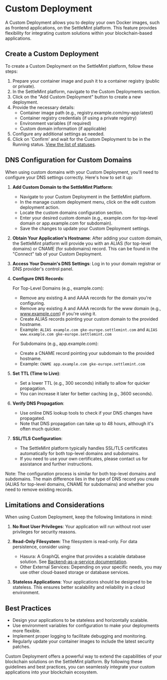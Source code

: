# Custom Deployment

A Custom Deployment allows you to deploy your own Docker images, such as frontend applications, on the SettleMint platform. This feature provides flexibility for integrating custom solutions within your blockchain-based applications.

## Create a Custom Deployment

To create a Custom Deployment on the SettleMint platform, follow these steps:

1. Prepare your container image and push it to a container registry (public or private).
2. In the SettleMint platform, navigate to the Custom Deployments section.
3. Click on the "Add Custom Deployment" button to create a new deployment.
4. Provide the necessary details:
   - Container image path (e.g., registry.example.com/my-app:latest)
   - Container registry credentials (if using a private registry)
   - Environment variables (if required)
   - Custom domain information (if applicable)
5. Configure any additional settings as needed.
6. Click on 'Confirm' and wait for the Custom Deployment to be in the Running status. [View the list of statuses](../reference/14_statuses.md).

## DNS Configuration for Custom Domains

When using custom domains with your Custom Deployment, you'll need to configure your DNS settings correctly. Here's how to set it up:

1. **Add Custom Domain to the SettleMint Platform**:
   - Navigate to your Custom Deployment in the SettleMint platform.
   - In the manage custom deployment menu, click on the edit custom deployment action.
   - Locate the custom domains configuration section.
   - Enter your desired custom domain (e.g., example.com for top-level domain or app.example.com for subdomain).
   - Save the changes to update your Custom Deployment settings.

2. **Obtain Your Application's Hostname**: After adding your custom domain, the SettleMint platform will provide you with an ALIAS (for top-level domains) or CNAME (for subdomains) record. This can be found in the "Connect" tab of your Custom Deployment.

3. **Access Your Domain's DNS Settings**: Log in to your domain registrar or DNS provider's control panel.

4. **Configure DNS Records**:

   For Top-Level Domains (e.g., example.com):
   - Remove any existing A and AAAA records for the domain you're configuring.
   - Remove any existing A and AAAA records for the www domain (e.g., www.example.com) if you're using it.
   - Create ALIAS records pointing your custom domain to the provided hostname.
   - Example: `ALIAS example.com gke-europe.settlemint.com` and `ALIAS www.example.com gke-europe.settlemint.com`

   For Subdomains (e.g., app.example.com):
   - Create a CNAME record pointing your subdomain to the provided hostname.
   - Example: `CNAME app.example.com gke-europe.settlemint.com`

5. **Set TTL (Time to Live)**:
   - Set a lower TTL (e.g., 300 seconds) initially to allow for quicker propagation.
   - You can increase it later for better caching (e.g., 3600 seconds).

6. **Verify DNS Propagation**:
   - Use online DNS lookup tools to check if your DNS changes have propagated.
   - Note that DNS propagation can take up to 48 hours, although it's often much quicker.

7. **SSL/TLS Configuration**:
   - The SettleMint platform typically handles SSL/TLS certificates automatically for both top-level domains and subdomains.
   - If you need to use your own certificates, please contact us for assistance and further instructions.

Note: The configuration process is similar for both top-level domains and subdomains. The main difference lies in the type of DNS record you create (ALIAS for top-level domains, CNAME for subdomains) and whether you need to remove existing records.

## Limitations and Considerations

When using Custom Deployment, keep the following limitations in mind:

1. **No Root User Privileges**: Your application will run without root user privileges for security reasons.

2. **Read-Only Filesystem**: The filesystem is read-only. For data persistence, consider using:
   - Hasura: A GraphQL engine that provides a scalable database solution. See [Backend-as-a-service
 documentation](../backend-as-a-service).
   - Other External Services: Depending on your specific needs, you may use other cloud-based storage or database services.

3. **Stateless Applications**: Your applications should be designed to be stateless. This ensures better scalability and reliability in a cloud environment.

## Best Practices

- Design your applications to be stateless and horizontally scalable.
- Use environment variables for configuration to make your deployments more flexible.
- Implement proper logging to facilitate debugging and monitoring.
- Regularly update your container images to include the latest security patches.

Custom Deployment offers a powerful way to extend the capabilities of your blockchain solutions on the SettleMint platform. By following these guidelines and best practices, you can seamlessly integrate your custom applications into your blockchain ecosystem.
